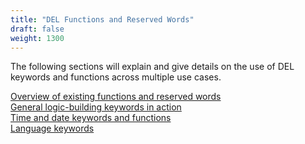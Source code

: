 ```yaml
---
title: "DEL Functions and Reserved Words"
draft: false
weight: 1300
---
```



The following sections will explain and give details on the use of DEL keywords and functions across multiple use cases.

[Overview of existing functions and reserved words](https://docs.dialob.io/functions-reserved-words/overview-functions-reserved-words)  
[General logic-building keywords in action](https://docs.dialob.io/functions-reserved-words/logic-in-action)  
[Time and date keywords and functions](https://docs.dialob.io/functions-reserved-words/time-date-keywords)  
[Language keywords](https://docs.dialob.io/functions-reserved-words/language-keywords)  